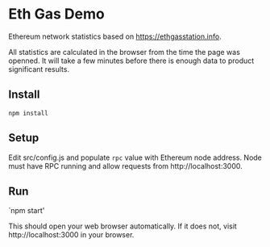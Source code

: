 # Eth Gas Demo

Ethereum network statistics based on https://ethgasstation.info.

All statistics are calculated in the browser from the time the page was openned. It will take a few minutes before there is enough data to product significant results.

## Install
`npm install`

## Setup
Edit src/config.js and populate `rpc` value with Ethereum node address. Node must have RPC running and allow requests from http://localhost:3000.


## Run
`npm start'

This should open your web browser automatically. If it does not, visit http://localhost:3000 in your browser.
